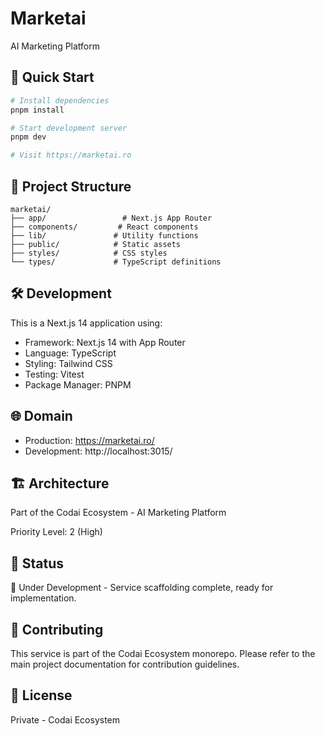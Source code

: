 # Marketai

AI Marketing Platform

## 🚀 Quick Start

```bash
# Install dependencies
pnpm install

# Start development server
pnpm dev

# Visit https://marketai.ro
```

## 📁 Project Structure

```
marketai/
├── app/                 # Next.js App Router
├── components/         # React components
├── lib/               # Utility functions
├── public/            # Static assets
├── styles/            # CSS styles
└── types/             # TypeScript definitions
```

## 🛠️ Development

This is a Next.js 14 application using:

- Framework: Next.js 14 with App Router
- Language: TypeScript
- Styling: Tailwind CSS
- Testing: Vitest
- Package Manager: PNPM

## 🌐 Domain

- Production: https://marketai.ro/
- Development: http://localhost:3015/

## 🏗️ Architecture

Part of the Codai Ecosystem - AI Marketing Platform

Priority Level: 2 (High)

## 📝 Status

🚧 Under Development - Service scaffolding complete, ready for implementation.

## 🤝 Contributing

This service is part of the Codai Ecosystem monorepo. Please refer to the main
project documentation for contribution guidelines.

## 📄 License

Private - Codai Ecosystem

